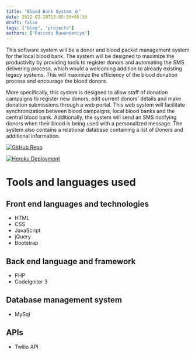```yaml
---
title: "Blood Bank System 🩸"
date: 2022-02-10T13:05:30+05:30
draft: false
tags: ["blog", "projects"]
authors: ["Pasindu Ruwandeniya"]
---
```


This software system will be a donor and blood packet management system for the local blood bank. The system will be designed to maximize the productivity by providing tools to register donors and automating the SMS delivering process, which would a welcoming addition to already existing legacy systems. This will maximize the efficiency of the blood donation process and encourage the blood donors.

More specifically, this system is designed to allow staff of donation campaigns to register new donors, edit current donors’ details and make donation submissions through a web portal. This web system will facilitate synchronization between blood campaigns, local blood banks and the central blood bank. Additionally, the system will send an SMS notifying donors when their blood is being used with a personalized message. The system also contains a relational database containing a list of Donors and additional information.

[![GitHub Repo](/img/GitHub-100000.svg)](https://github.com/pasindujr/blood-bank-system)

[![Heroku Deployment](/img/Heroku-430098.svg)](https://kegalle-blood-bank.herokuapp.com/)

# Tools and languages used

## Front end languages and technologies

- HTML
- CSS
- JavaScript
- jQuery
- Bootstrap

## Back end language and framework

- PHP
- CodeIgniter 3

## Database management system

- MySql

## APIs

- Twilio API

